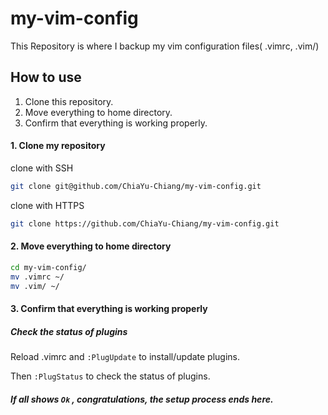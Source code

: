 # my-vim-config

This Repository is where I backup my vim configuration files( .vimrc, .vim/)

## How to use

1. Clone this repository.
2. Move everything to home directory.
3. Confirm that everything is working properly.


#### 1. Clone my repository

clone with SSH

```bash
git clone git@github.com/ChiaYu-Chiang/my-vim-config.git
```

clone with HTTPS

```bash
git clone https://github.com/ChiaYu-Chiang/my-vim-config.git
```


#### 2. Move everything to home directory

```bash
cd my-vim-config/
mv .vimrc ~/
mv .vim/ ~/
```


#### 3. Confirm that everything is working properly

#####  Check the status of plugins

Reload .vimrc and `:PlugUpdate` to install/update plugins.

Then `:PlugStatus` to check the status of plugins.

##### If all shows `Ok` , congratulations, the setup process ends here.
